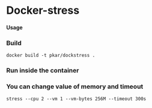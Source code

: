 # Docker-stress

#### Usage

### Build
```
docker build -t pkar/dockstress .
```
### Run inside the container
### You can change value of memory and timeout
```
stress --cpu 2 --vm 1 --vm-bytes 256M --timeout 300s
```
